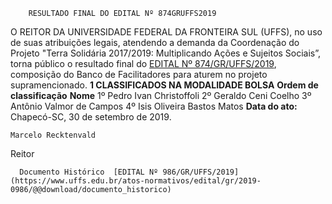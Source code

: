         RESULTADO FINAL DO EDITAL Nº 874GRUFFS2019  

 O REITOR DA UNIVERSIDADE FEDERAL DA FRONTEIRA SUL (UFFS), no uso de suas atribuições legais, atendendo a demanda da Coordenação do Projeto "Terra Solidária 2017/2019: Multiplicando Ações e Sujeitos Sociais”, torna público o resultado final do [EDITAL Nº 874/GR/UFFS/2019](https://www.uffs.edu.br/atos-normativos/edital/gr/2019-0874), composição do Banco de Facilitadores para aturem no projeto supramencionado.  **1 CLASSIFICADOS NA MODALIDADE BOLSA**     **Ordem de classificação**   **Nome**     1º   Pedro Ivan Christoffoli     2º   Geraldo Ceni Coelho     3º   Antônio Valmor de Campos     4º   Isis Oliveira Bastos Matos            **Data do ato:** Chapecó-SC, 30 de setembro de 2019.   
 

    Marcelo Recktenvald   
 Reitor 

      Documento Histórico  [EDITAL Nº 986/GR/UFFS/2019](https://www.uffs.edu.br/atos-normativos/edital/gr/2019-0986/@@download/documento_historico)     
      